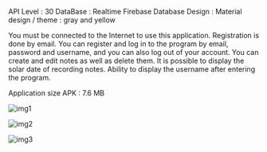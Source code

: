 API Level : 30
DataBase : Realtime Firebase Database
Design : Material design   /  theme : gray and yellow


You must be connected to the Internet to use this application.
Registration is done by email.
You can register and log in to the program by email, password and username, and you can also log out of your account.
You can create and edit notes as well as delete them.
It is possible to display the solar date of recording notes.
Ability to display the username after entering the program.


Application size APK : 7.6 MB



![img1](https://user-images.githubusercontent.com/62285616/103156049-28dd1a00-47ba-11eb-9dff-cbf8fab33795.jpg)

![img2](https://user-images.githubusercontent.com/62285616/103156060-3befea00-47ba-11eb-9478-f57966a8ce7f.jpg)

![img3](https://user-images.githubusercontent.com/62285616/103156064-4ca06000-47ba-11eb-846c-410539f170b1.jpg)
